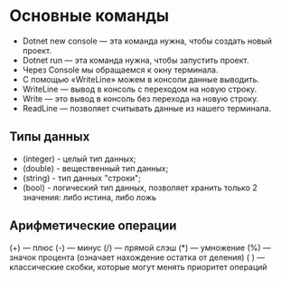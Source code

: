 
# Основные команды

* Dotnet new console — эта команда нужна, чтобы создать новый проект.
* Dotnet run — эта команда нужна, чтобы запустить проект.
* Через Console мы обращаемся к окну терминала.
* С помощью «WriteLine» можем в консоли данные выводить.
* WriteLine — вывод в консоль с переходом на новую строку.
* Write — это вывод в консоль без перехода на новую строку.
* ReadLine — позволяет считывать данные из нашего терминала.

## Типы данных

* (integer) - целый тип данных;
* (double) - вещественный тип данных;
* (string) - тип данных "строки";
* (bool) - логический тип данных, позволяет хранить только 2 значения: либо истина, либо ложь

## Арифметические операции

(+) — плюс
(-) — минус
(/) — прямой слэш
(*) — умножение
(%) — значок процента (означает нахождение остатка от деления)
( ) — классические скобки, которые могут менять приоритет операций
